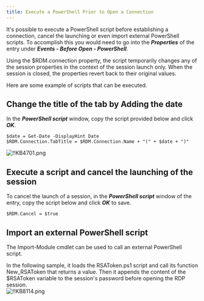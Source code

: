 ```yaml
---
title: Execute a PowerShell Prior to Open a Connection
---
```

It's possible to execute a PowerShell script before establishing a connection, cancel the launching or even import external PowerShell scripts. To accomplish this you would need to go into the ***Properties*** of the entry under ***Events - Before Open - PowerShell***.

Using the $RDM.connection property, the script temporarily changes any of the session properties in the context of the session launch only. When the session is closed, the properties revert back to their original values.

Here are some example of scripts that can be executed.

## Change the title of the tab by Adding the date

In the ***PowerShell script*** window, copy the script provided below and click ***OK***.

```
$date = Get-Date -DisplayHint Date
$RDM.Connection.TabTitle = $RDM.Connection.Name + "(" + $date + ")"
```
![!!KB4701.png](https://webdevolutions.azureedge.net/docs/en/kb/KB4701.png)

## Execute a script and cancel the launching of the session

To cancel the launch of a session, in the ***PowerShell script*** window of the entry, copy the script below and click ***OK*** to save.  

`$RDM.Cancel = $true`

## Import an external PowerShell script

The Import-Module cmdlet can be used to call an external PowerShell script.

In the following sample, it loads the RSAToken.ps1 script and call its function New_RSAToken that returns a value. Then it appends the content of the $RSAToken variable to the session's password before opening the RDP session.  
![!!KB8114.png](https://webdevolutions.azureedge.net/docs/en/kb/KB8114.png)
